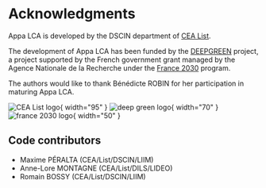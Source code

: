 # Acknowledgments
Appa LCA is developed by the DSCIN department of [CEA List](https://list.cea.fr/en/).

The development of Appa LCA has been funded by the [DEEPGREEN](https://deepgreen.ai/) project, a project supported by the French government grant managed by the Agence Nationale de la Recherche under the [France 2030](https://www.economie.gouv.fr/france-2030) program.

The authors would like to thank Bénédicte ROBIN for her participation in maturing Appa LCA. 

![CEA List logo](../assets/about/list.jpg){ width="95" }
![deep green logo](../assets/about/deepgreen.png){ width="70" }
![france 2030 logo](../assets/about/france_2023.jpg){ width="50" }

## Code contributors

- Maxime PÉRALTA (CEA/List/DSCIN/LIIM)
- Anne-Lore MONTAGNE (CEA/List/DILS/LIDEO)
- Romain BOSSY (CEA/List/DSCIN/LIIM)
